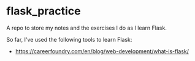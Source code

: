 # flask_practice
A repo to store my notes and the exercises I do as I learn Flask.

So far, I've used the following tools to learn Flask:

- https://careerfoundry.com/en/blog/web-development/what-is-flask/
